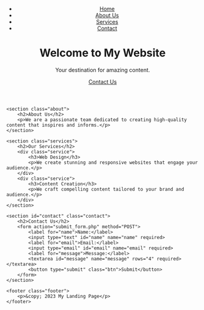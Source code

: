 
<!DOCTYPE html>
<html lang="en">
<head>
    <meta charset="UTF-8">
    <meta name="viewport" content="width=device-width, initial-scale=1.0">
    <title>My Landing Page</title>
    <link rel="stylesheet" href="style.css">
</head>
<body>
    <header class="header">
        <nav class="navbar">
            <ul>
                <li><a href="#">Home</a></li>
                <li><a href="#">About Us</a></li>
                <li><a href="#">Services</a></li>
                <li><a href="#">Contact</a></li>
            </ul>
        </nav>
        <div class="hero">
            <h1>Welcome to My Website</h1>
            <p>Your destination for amazing content.</p>
            <a href="#contact" class="btn">Contact Us</a>
        </div>
    </header>

    <section class="about">
        <h2>About Us</h2>
        <p>We are a passionate team dedicated to creating high-quality content that inspires and informs.</p>
    </section>

    <section class="services">
        <h2>Our Services</h2>
        <div class="service">
            <h3>Web Design</h3>
            <p>We create stunning and responsive websites that engage your audience.</p>
        </div>
        <div class="service">
            <h3>Content Creation</h3>
            <p>We craft compelling content tailored to your brand and audience.</p>
        </div>
    </section>

    <section id="contact" class="contact">
        <h2>Contact Us</h2>
        <form action="submit_form.php" method="POST">
            <label for="name">Name:</label>
            <input type="text" id="name" name="name" required>
            <label for="email">Email:</label>
            <input type="email" id="email" name="email" required>
            <label for="message">Message:</label>
            <textarea id="message" name="message" rows="4" required></textarea>
            <button type="submit" class="btn">Submit</button>
        </form>
    </section>

    <footer class="footer">
        <p>&copy; 2023 My Landing Page</p>
    </footer>
</body>
</html>
